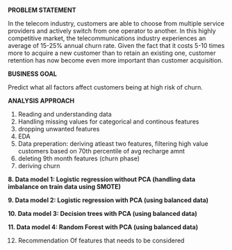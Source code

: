 
**PROBLEM STATEMENT**

In the telecom industry, customers are able to choose from multiple service providers and actively switch from one operator to another. In this highly competitive market, the telecommunications industry experiences an average of 15-25% annual churn rate. Given the fact that it costs 5-10 times more to acquire a new customer than to retain an existing one, customer retention has now become even more important than customer acquisition.

**BUSINESS GOAL**

Predict what all factors affect customers being at high risk of churn.

**ANALYSIS APPROACH**

1. Reading and understanding data
2. Handling missing values for categorical and continous features
3. dropping unwanted features
4. EDA
5. Data preperation: deriving atleast two features, filtering high value customers based on 70th percentile of avg recharge amnt
6. deleting 9th month features (churn phase)
7. deriving churn

**8. Data model 1: Logistic regression without PCA (handling data imbalance on train data using SMOTE)**

**9. Data model 2: Logistic regression with PCA (using balanced data)**

**10. Data model 3: Decision trees with PCA (using balanced data)**

**11. Data model 4: Random Forest with PCA (using balanced data)**

12. Recommendation Of features that needs to be considered
